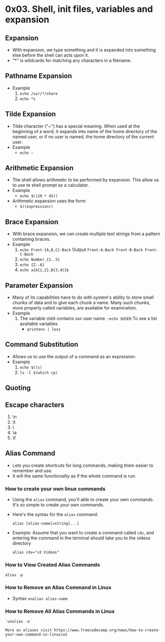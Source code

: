 # 0x03. Shell, init files, variables and expansion

## Expansion
- With expansion, we type something and it is expanded into something else before the shell can acts upon it.
- "*" is wildcards for matching any characters in a filename.

## Pathname Expansion
- Example
	1. `echo /usr/*/share`
	2. `echo *s`

## Tilde Expansion
- Tilde character ("~") has a special meaning. When used at the beginning of a word, it expands into name of the home directory of the named user, or if no user is named, the home directory of the current user.
- Example 
	- `echo ~`

## Arithmetic Expansion
- The shell allows arithmetic to be performed by expansion. This allow us to use te shell prompt as a calculator.
- Example
	- `echo $((20 * 45))`
- Arithmetic expansion uses the form:
	- `$((expression))`
	
## Brace Expansion
- With brace expansion, we can create multiple text strings from a pattern containing braces.
- Example
	1. `echo Front-{A,B,C}-Back`    Output    `Front-A-Back Front-B-Back Front-C-Back`
	2. `echo Number_{1..5}`
	3. `echo {Z..A}`
	4. `echo a{A{1,2},B{3,4}}b`

## Parameter Expansion
- Many of its capabilities have to do with system's ability to store small chunks of data and to give each chunk a name. Many such chunks, more properly called variables, are available for examination.
- Example
	1. The variable `USER` contains our user name.
		-`echo $USER`
	To see a list available variables
		- `printenv | less`
		
## Command Substitution
- Allows us to use the output of a command as an expression:
- Example
	1. `echo $(ls)`
	2. `ls -l $(which cp)`

## Quoting

## Escape characters
1. \n
2. \t
3. \\
4. \a
5. \f

## Alias Command

- Lets you create shortcuts for long commands, making them easier to remember and use.
- It will the same functionality as if the whole command is run.

### How to create your own linux commands

- Using the `alias` command, you'll able to create your own commands. It's so simple to create your own commands.
- Here's the syntax for the `alias` command:

	`alias [alias-name[=string]...]`

- Example:
	Assume that you want to create a command called `cdv`, and entering the command in the terminal should take you to the videos directory

	`alias cdv="cd Videos"`

### How to View Created Alias Commands

`alias -p`

### How to Remove an Alias Command in Linux
- Syntax
	`unalias alias-name`

### How to Remove All Alias Commands in Linux
	`unalias -a`

	More on aliases visit https://www.freecodecamp.org/news/how-to-create-your-own-command-in-linux/w1